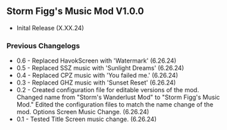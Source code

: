 ## Storm Figg's Music Mod V1.0.0
- Inital Release (X.XX.24)

### Previous Changelogs
- 0.6 - Replaced HavokScreen with 'Watermark' (6.26.24)
- 0.5 - Replaced SSZ music with 'Sunlight Dreams' (6.26.24)
- 0.4 - Replaced CPZ music with 'You failed me.' (6.26.24)
- 0.3 - Replaced GHZ music with 'Sunset Reset' (6.26.24)
- 0.2 - Created configuration file for editable versions of the mod. Changed name from "Storm's Wanderlust Mod" to "Storm Figg's Music Mod." Edited the configuration files to match the name change of the mod. Options Screen Music Change. (6.26.24)
- 0.1 - Tested Title Screen music change. (6.26.24)
